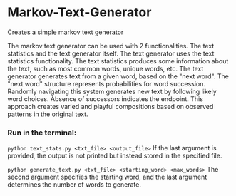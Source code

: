 # Markov-Text-Generator
Creates a simple markov text generator


The markov text generator can be used with 2 functionalities. The text statistics and the text generator itself. The text generator uses the text statistics functionality. The text statistics produces some information about the text, such as most common words, unique words, etc. The text generator generates text from a given word, based on the "next word". The "next word" structure represents probabilities for word succession. Randomly navigating this system generates new text by following likely word choices. Absence of successors indicates the endpoint. This approach creates varied and playful compositions based on observed patterns in the original text.

### Run in the terminal:
```python text_stats.py <txt_file> <output_file>```
If the last argument is provided, the output is not printed but instead stored in the specified file.


```python generate_text.py <txt_file> <starting_word> <max_words>```
The second argument specifies the starting word, and the last argument determines the number of words to generate.
